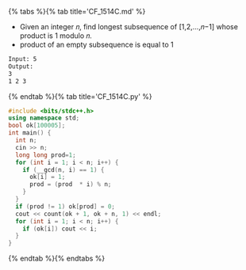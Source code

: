 {% tabs %}{% tab title='CF_1514C.md' %}

* Given an integer 𝑛, find longest subsequence of [1,2,…,𝑛−1] whose product is 1 modulo 𝑛.
* product of an empty subsequence is equal to 1

```txt
Input: 5
Output:
3
1 2 3
```

{% endtab %}{% tab title='CF_1514C.py' %}

```cpp
#include <bits/stdc++.h>
using namespace std;
bool ok[100005];
int main() {
  int n;
  cin >> n;
  long long prod=1;
  for (int i = 1; i < n; i++) {
    if (__gcd(n, i) == 1) {
      ok[i] = 1;
      prod = (prod  * i) % n;
    }
  }
  if (prod != 1) ok[prod] = 0;
  cout << count(ok + 1, ok + n, 1) << endl;
  for (int i = 1; i < n; i++) {
    if (ok[i]) cout << i;
  }
}
```

{% endtab %}{% endtabs %}
